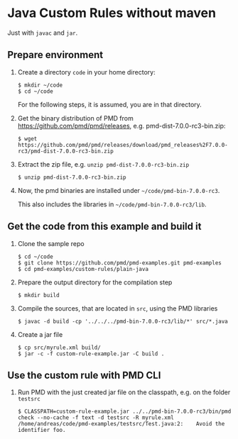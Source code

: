 # Java Custom Rules without maven

Just with `javac` and `jar`.

## Prepare environment

1.  Create a directory `code` in your home directory:

        $ mkdir ~/code
        $ cd ~/code

    For the following steps, it is assumed, you are in that directory.

2.  Get the binary distribution of PMD from <https://github.com/pmd/pmd/releases>, e.g. pmd-dist-7.0.0-rc3-bin.zip:

        $ wget https://github.com/pmd/pmd/releases/download/pmd_releases%2F7.0.0-rc3/pmd-dist-7.0.0-rc3-bin.zip

3.  Extract the zip file, e.g. `unzip pmd-dist-7.0.0-rc3-bin.zip`

        $ unzip pmd-dist-7.0.0-rc3-bin.zip

4.  Now, the pmd binaries are installed under `~/code/pmd-bin-7.0.0-rc3`.

    This also includes the libraries in `~/code/pmd-bin-7.0.0-rc3/lib`.

## Get the code from this example and build it

1.  Clone the sample repo

        $ cd ~/code
        $ git clone https://github.com/pmd/pmd-examples.git pmd-examples
        $ cd pmd-examples/custom-rules/plain-java

2.  Prepare the output directory for the compilation step

        $ mkdir build

3.  Compile the sources, that are located in `src`, using the PMD libraries

        $ javac -d build -cp '../../../pmd-bin-7.0.0-rc3/lib/*' src/*.java

4.  Create a jar file

        $ cp src/myrule.xml build/
        $ jar -c -f custom-rule-example.jar -C build .

## Use the custom rule with PMD CLI

1.  Run PMD with the just created jar file on the classpath, e.g. on the folder `testsrc`

        $ CLASSPATH=custom-rule-example.jar ../../pmd-bin-7.0.0-rc3/bin/pmd check --no-cache -f text -d testsrc -R myrule.xml
        /home/andreas/code/pmd-examples/testsrc/Test.java:2:	Avoid the identifier foo.
